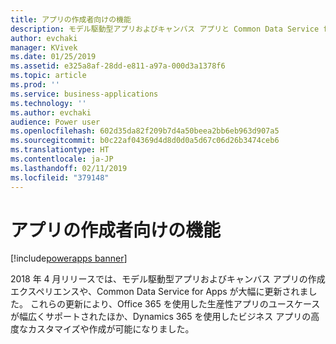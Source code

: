 ```yaml
---
title: アプリの作成者向けの機能
description: モデル駆動型アプリおよびキャンバス アプリと Common Data Service for Apps の作成エクスペリエンスに対する更新により、生産性向上アプリの幅広いユース ケースが実現します。
author: evchaki
manager: KVivek
ms.date: 01/25/2019
ms.assetid: e325a8af-28dd-e811-a97a-000d3a1378f6
ms.topic: article
ms.prod: ''
ms.service: business-applications
ms.technology: ''
ms.author: evchaki
audience: Power user
ms.openlocfilehash: 602d35da82f209b7d4a50beea2bb6eb963d907a5
ms.sourcegitcommit: b0c22af04369d4d8d0d0a5d67c06d26b3474ceb6
ms.translationtype: HT
ms.contentlocale: ja-JP
ms.lasthandoff: 02/11/2019
ms.locfileid: "379148"
---
```

# <a name="capabilities-for-app-creators"></a>アプリの作成者向けの機能


[!include[powerapps banner](../includes/powerapps.md)]

2018 年 4 月リリースでは、モデル駆動型アプリおよびキャンバス アプリの作成エクスペリエンスや、Common Data Service for Apps が大幅に更新されました。 これらの更新により、Office 365 を使用した生産性アプリのユースケースが幅広くサポートされたほか、Dynamics 365 を使用したビジネス アプリの高度なカスタマイズや作成が可能になりました。